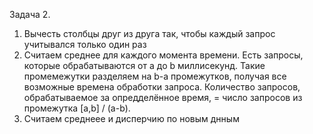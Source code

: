 Задача 2. 
1) Вычесть столбцы друг из друга так, чтобы каждый запрос учитывался только один раз
2) Считаем среднее для каждого момента времени. Есть запросы, которые обрабатываются от a до b миллисекунд. Такие промемежутки разделяем на b-a промежутков, получая все возможные времена обработки запроса. Количество запросов, обрабатываемое за опредделённое время, = число запросов из промежутка [a,b] / (a-b).
3) Считаем среднеее и дисперчию по новым днным

